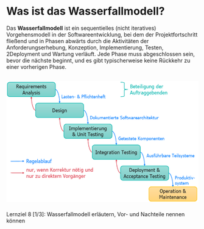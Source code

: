 # Was ist das Wasserfallmodell?

Das **Wasserfallmodell** ist ein sequentielles (nicht iteratives) Vorgehensmodell in der Softwareentwicklung, bei dem der Projektfortschritt fließend und in Phasen abwärts durch die Aktivitäten der Anforderungserhebung, Konzeption, Implementierung, Testen, 2Deployment und Wartung verläuft. Jede Phase muss abgeschlossen sein, bevor die nächste beginnt, und es gibt typischerweise keine Rückkehr zu einer vorherigen Phase.

![](imgs/Wasserfallmodell.png)
---

Lernziel 8 \[1/3\]: Wasserfallmodell erläutern, Vor- und Nachteile nennen können
